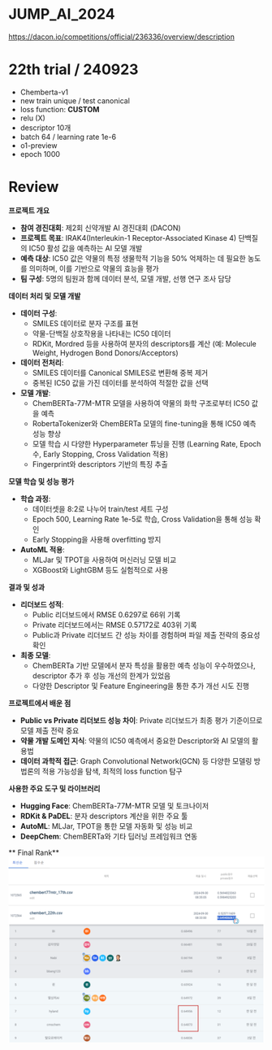 # JUMP_AI_2024
https://dacon.io/competitions/official/236336/overview/description


# 22th trial / 240923
- Chemberta-v1
- new train unique / test canonical
- loss function: **CUSTOM**
- relu (X)
- descriptor 10개
- batch 64 / learning rate 1e-6
- o1-preview
- epoch 1000


# Review
**프로젝트 개요**

- **참여 경진대회**: 제2회 신약개발 AI 경진대회 (DACON)
- **프로젝트 목표**: IRAK4(Interleukin-1 Receptor-Associated Kinase 4) 단백질의 IC50 활성 값을 예측하는 AI 모델 개발
- **예측 대상**: IC50 값은 약물의 특정 생물학적 기능을 50% 억제하는 데 필요한 농도를 의미하며, 이를 기반으로 약물의 효능을 평가
- **팀 구성**: 5명의 팀원과 함께 데이터 분석, 모델 개발, 선행 연구 조사 담당

**데이터 처리 및 모델 개발**

- **데이터 구성**:
    - SMILES 데이터로 분자 구조를 표현
    - 약물-단백질 상호작용을 나타내는 IC50 데이터
    - RDKit, Mordred 등을 사용하여 분자의 descriptors를 계산 (예: Molecule Weight, Hydrogen Bond Donors/Acceptors)
- **데이터 전처리**:
    - SMILES 데이터를 Canonical SMILES로 변환해 중복 제거
    - 중복된 IC50 값을 가진 데이터를 분석하여 적절한 값을 선택
- **모델 개발**:
    - ChemBERTa-77M-MTR 모델을 사용하여 약물의 화학 구조로부터 IC50 값을 예측
    - RobertaTokenizer와 ChemBERTa 모델의 fine-tuning을 통해 IC50 예측 성능 향상
    - 모델 학습 시 다양한 Hyperparameter 튜닝을 진행 (Learning Rate, Epoch 수, Early Stopping, Cross Validation 적용)
    - Fingerprint와 descriptors 기반의 특징 추출

**모델 학습 및 성능 평가**

- **학습 과정**:
    - 데이터셋을 8:2로 나누어 train/test 세트 구성
    - Epoch 500, Learning Rate 1e-5로 학습, Cross Validation을 통해 성능 확인
    - Early Stopping을 사용해 overfitting 방지
- **AutoML 적용**:
    - MLJar 및 TPOT을 사용하여 머신러닝 모델 비교
    - XGBoost와 LightGBM 등도 실험적으로 사용

**결과 및 성과**

- **리더보드 성적**:
    - Public 리더보드에서 RMSE 0.6297로 66위 기록
    - Private 리더보드에서는 RMSE 0.57172로 403위 기록
    - Public과 Private 리더보드 간 성능 차이를 경험하며 파일 제출 전략의 중요성 확인
- **최종 모델**:
    - ChemBERTa 기반 모델에서 분자 특성을 활용한 예측 성능이 우수하였으나, descriptor 추가 후 성능 개선의 한계가 있었음
    - 다양한 Descriptor 및 Feature Engineering을 통한 추가 개선 시도 진행

**프로젝트에서 배운 점**

- **Public vs Private 리더보드 성능 차이**: Private 리더보드가 최종 평가 기준이므로 모델 제출 전략 중요
- **약물 개발 도메인 지식**: 약물의 IC50 예측에서 중요한 Descriptor와 AI 모델의 활용법
- **데이터 과학적 접근**: Graph Convolutional Network(GCN) 등 다양한 모델링 방법론의 적용 가능성을 탐색, 최적의 loss function 탐구

**사용한 주요 도구 및 라이브러리**

- **Hugging Face**: ChemBERTa-77M-MTR 모델 및 토크나이저
- **RDKit & PaDEL**: 분자 descriptors 계산을 위한 주요 툴
- **AutoML**: MLJar, TPOT을 통한 모델 자동화 및 성능 비교
- **DeepChem**: ChemBERTa와 기타 딥러닝 프레임워크 연동

** Final Rank**
![마지막에 제출예정이었던 파일,,, 8위위](./final_rank.png)

